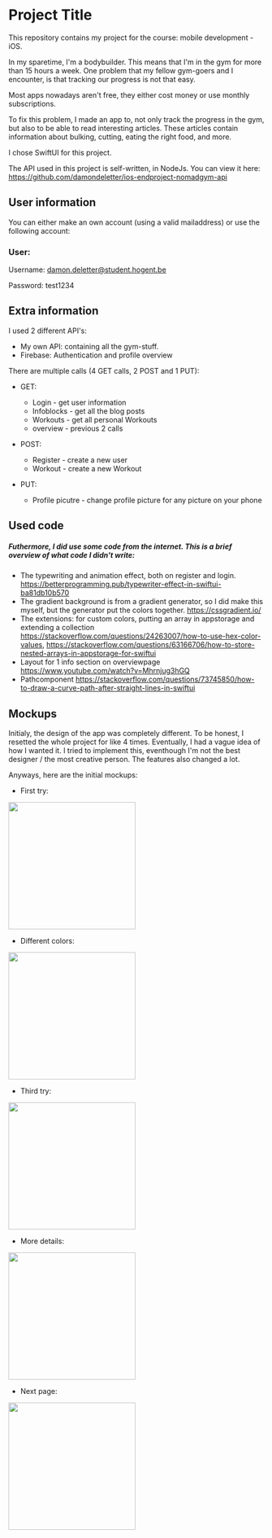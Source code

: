 
# Project Title

This repository contains my project for the course: mobile development - iOS.

In my sparetime, I'm a bodybuilder. This means that I'm in the gym for more than 15 hours a week.
One problem that my fellow gym-goers and I encounter, is that tracking our progress is not that easy.

Most apps nowadays aren't free, they either cost money or use monthly subscriptions.

To fix this problem, I made an app to, not only track the progress in the gym, but also to be able to read interesting articles. These articles contain information about bulking, cutting, eating the right food, and more.

I chose SwiftUI for this project.


The API used in this project is self-written, in NodeJs.
You can view it here: https://github.com/damondeletter/ios-endproject-nomadgym-api





## User information

You can either make an own account (using a valid mailaddress) or use the following account:

### User:
Username: damon.deletter@student.hogent.be

Password: test1234
## Extra information

I used 2 different API's:
- My own API: containing all the gym-stuff.
- Firebase: Authentication and profile overview

There are multiple calls (4 GET calls, 2 POST and 1 PUT):
- GET:
    - Login - get user information
    - Infoblocks - get all the blog posts
    - Workouts - get all personal Workouts
    - overview - previous 2 calls

- POST:
    - Register - create a new user
    - Workout - create a new Workout

- PUT:
    - Profile picutre - change profile picture for any picture on your phone


## Used code
##### Futhermore, I did use some code from the internet. This is a brief overview of what code I didn't write:
- The typewriting and animation effect, both on register and login. https://betterprogramming.pub/typewriter-effect-in-swiftui-ba81db10b570
- The gradient background is from a gradient generator, so I did make this myself, but the generator put the colors together. https://cssgradient.io/
- The extensions: for custom colors, putting an array in appstorage and extending a collection https://stackoverflow.com/questions/24263007/how-to-use-hex-color-values, https://stackoverflow.com/questions/63166706/how-to-store-nested-arrays-in-appstorage-for-swiftui 
- Layout for 1 info section on overviewpage https://www.youtube.com/watch?v=Mhrnjug3hGQ
- Pathcomponent https://stackoverflow.com/questions/73745850/how-to-draw-a-curve-path-after-straight-lines-in-swiftui


## Mockups

Initialy, the design of the app was completely different. To be honest, I resetted the whole project for like 4 times.
Eventually, I had a vague idea of how I wanted it. I tried to implement this, eventhough I'm not the best designer / the most creative person.
The features also changed a lot.

Anyways, here are the initial mockups:
- First try:
<img src="https://user-images.githubusercontent.com/71697141/210183210-8e79bad7-5407-4b81-ac38-70ff8c64b1a0.png" width=250 height=250/>

- Different colors:
<img src="https://user-images.githubusercontent.com/71697141/210183218-c14f0a67-2bf9-4377-8721-11dd9efb487d.png"  width=250 height=250/>

- Third try:
<img src="https://user-images.githubusercontent.com/71697141/210183221-bba56d8a-a20d-4e21-b34c-0c9e829e61ed.png"  width=250 height=250/>

- More details:
<img src="https://user-images.githubusercontent.com/71697141/210183228-69e8a0c8-f4e4-41e4-8f2c-5d3ba654db0c.png"  width=250 height=250/>

- Next page:
<img src="https://user-images.githubusercontent.com/71697141/210183232-c41e252a-5b2e-4f62-9f76-8a786e4eafa6.png"  width=250 height=250/>


